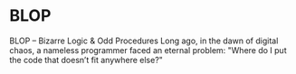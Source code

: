 # BLOP
BLOP – Bizarre Logic &amp; Odd Procedures  Long ago, in the dawn of digital chaos, a nameless programmer faced an eternal problem: "Where do I put the code that doesn’t fit anywhere else?"
